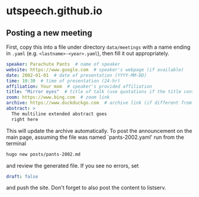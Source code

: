 # utspeech.github.io

## Posting a new meeting

First, copy this into a file under directory `data/meetings` with a name ending
in `.yaml` (e.g. `<lastname>-<year>.yaml`), then fill it out appropriately.

``` yaml
speaker: Parachute Pants  # name of speaker
website: https://www.google.com  # speaker's webpage (if available)
date: 2002-01-01  # date of presentation (YYYY-MM-DD)
time: 10:30  # time of presentation (24-hr)
affiliation: Your mom  # speaker's provided affiliation
title: "Mirror eyes"  # title of talk (use quotations if the title contains a colon)
zoom: https://www.bing.com  # zoom link
archive: https://www.duckduckgo.com  # archive link (if different from zoom link)
abstract: >
  The multiline extended abstract goes 
  right here
```

This will update the archive automatically. To post the announcement on the
main page, assuming the file was named `pants-2002.yaml' run from the terminal

``` sh
hugo new posts/pants-2002.md
```

and review the generated file. If you see no errors, set

``` yaml
draft: false
```

and push the site. Don't forget to also post the content to listserv.
